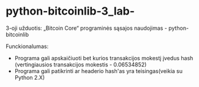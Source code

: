 # python-bitcoinlib-3_lab-
3-oji užduotis: „Bitcoin Core“ programinės sąsajos naudojimas - python-bitcoinlib

Funckionalumas:

* Programa gali apskaičiuoti bet kurios transakcijos mokestį įvedus hash (vertingiausios transakcijos mokestis - 0.06534852)
* Programa gali patikrinti ar headerio hash'as yra teisingas(veikia su Python 2.X)
